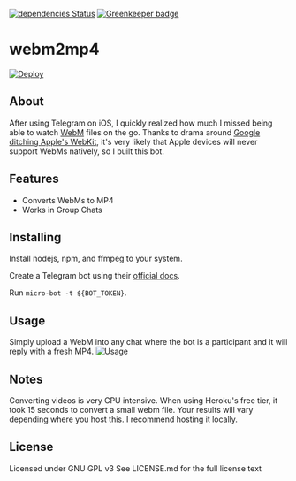 [![dependencies Status](https://david-dm.org/vlakam/webm2mp4/status.svg)](https://david-dm.org/vlakam/webm2mp4)
[![Greenkeeper badge](https://badges.greenkeeper.io/vlakam/webm2mp4.svg)](https://greenkeeper.io/)

webm2mp4
=====

[![Deploy](https://www.herokucdn.com/deploy/button.svg)](https://www.heroku.com/deploy?template=https://github.com/vlakam/webm2mp4)

About
-----

After using Telegram on iOS, I quickly realized how much I missed being able to watch [WebM](https://www.webmproject.org/) files on the go. Thanks to drama around [Google ditching Apple's WebKit](https://www.wired.com/2013/04/blink/), it's very likely that Apple devices will never support WebMs natively, so I built this bot.

Features
--------
- Converts WebMs to MP4
- Works in Group Chats

Installing
----------

Install nodejs, npm, and ffmpeg to your system.

Create a Telegram bot using their [official docs](https://core.telegram.org/bots/api).

Run `micro-bot -t ${BOT_TOKEN}`.

Usage
----------

Simply upload a WebM into any chat where the bot is a participant and it will reply with a fresh MP4.
![Usage](https://imgur.com/zrOMBgl.gif)

Notes
----------

Converting videos is very CPU intensive. When using Heroku's free tier, it took 15 seconds to convert a small webm file. Your results will vary depending where you host this. I recommend hosting it locally.

License
-------

Licensed under GNU GPL v3
See LICENSE.md for the full license text
